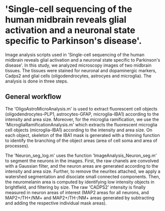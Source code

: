 # 'Single-cell sequencing of the human midbrain reveals glial activation and a neuronal state specific to Parkinson's disease'. 

Image analysis scripts used in 'Single-cell sequencing of the human midbrain reveals glial activation and a neuronal state specific to Parkinson's disease'. In this study, we analyzed microscopy images of two midbrain tissues. The tissues were stained for neuronal and dopaminergic markers, Cadps2 and glial cells (oligodendrocytes, astrocyes and microglia). The analysis is done in three steps.

## General workflow
The 'OligoAstroMicroAnalysis.m' is used to extract fluorescent cell objects (oligodendrocytes-PLP1, astrocytes-GFAP, microglia-IBA1) according to the intensity and area size. Moreover, for the microglia ramification, we use the 'MicrogliaRamificationAnalysis.m' which extracts the fluorescent microglia cell objects (microglia-IBA1) according to the intensity and area size. On each object, skeleton of the IBA1 mask is generated with a thinning function to identify the branching of the object areas (area of cell soma and area of processes).

The 'Neuron_seg_log.m' uses the function 'ImageAnalysis_Neuron_seg.m' to segment the neurons in the images. First, the raw chanels are convolved with a Gaussian filter, and the neuron areas are generated according to the intensity and area size. Further, to remove the neurites attached, we apply a watershed segmentation and disociate small connected components. Then, the neuromelanin area is computed by identifying low intensity objects in brightfield, and filtering by size. The raw 'CADPS2' intensity is finally measured in neuron areas of interest (MAP2 areas for all neurons, and MAP2+/TH+/NM+ and MAP2+/TH-/NM+ areas generated by subtracting and adding the respective individual mask areas).

